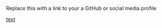 Replace this with a link to your a GitHub or social media profile

[text](http://SUJIDREAM/markdown-portfolio.com)
